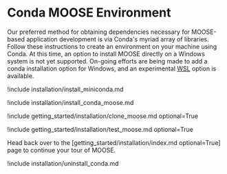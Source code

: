 # Conda MOOSE Environment

Our preferred method for obtaining dependencies necessary for MOOSE-based
application development is via Conda's myriad array of libraries. Follow these
instructions to create an environment on your machine using Conda. At this time,
an option to install MOOSE directly on a Windows system is not yet supported.
On-going efforts are being made to add a conda installation option for Windows,
and an experimental [WSL](installation/windows.md) option is available.

!include installation/install_miniconda.md

!include installation/install_conda_moose.md

!include getting_started/installation/clone_moose.md optional=True

!include getting_started/installation/test_moose.md optional=True

Head back over to the [getting_started/installation/index.md optional=True] page to continue your tour of MOOSE.

!include installation/uninstall_conda.md
